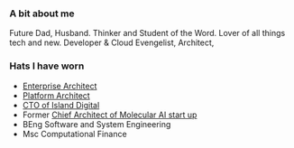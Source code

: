 ### A bit about me
Future Dad, Husband. Thinker and Student of the Word.
Lover of all things tech and new. Developer & Cloud Evengelist, Architect, 

### Hats I have worn 
* [Enterprise Architect](https://www.baxterhealthcare.co.uk/)
* [Platform Architect](https://www.arup.com/)
* [CTO of Island Digital](https//www.islands.digital/)
* Former [Chief Architect of Molecular AI start up](https://rapidbiolabs.com/)
* BEng Software and System Engineering
* Msc Computational Finance
